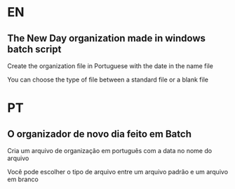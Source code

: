 # EN
## The New Day organization made in windows batch script 
Create the organization file in Portuguese with the date in the name file 

You can choose the type of file between a standard file or a blank file

# PT
## O organizador de novo dia feito em Batch 
Cria um arquivo de organização  em português com a data no nome do arquivo 

Você pode escolher o tipo de arquivo entre um arquivo padrão e um arquivo em branco
 

